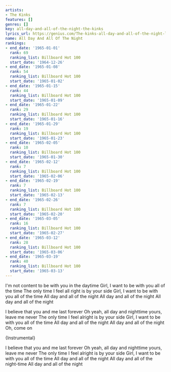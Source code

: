 ```yaml
---
artists:
- The Kinks
features: []
genres: []
key: all-day-and-all-of-the-night-the-kinks
lyrics_url: https://genius.com/The-kinks-all-day-and-all-of-the-night-lyrics
name: All Day And All Of The Night
rankings:
- end_date: '1965-01-01'
  rank: 69
  ranking_list: Billboard Hot 100
  start_date: '1964-12-26'
- end_date: '1965-01-08'
  rank: 54
  ranking_list: Billboard Hot 100
  start_date: '1965-01-02'
- end_date: '1965-01-15'
  rank: 44
  ranking_list: Billboard Hot 100
  start_date: '1965-01-09'
- end_date: '1965-01-22'
  rank: 29
  ranking_list: Billboard Hot 100
  start_date: '1965-01-16'
- end_date: '1965-01-29'
  rank: 19
  ranking_list: Billboard Hot 100
  start_date: '1965-01-23'
- end_date: '1965-02-05'
  rank: 10
  ranking_list: Billboard Hot 100
  start_date: '1965-01-30'
- end_date: '1965-02-12'
  rank: 7
  ranking_list: Billboard Hot 100
  start_date: '1965-02-06'
- end_date: '1965-02-19'
  rank: 7
  ranking_list: Billboard Hot 100
  start_date: '1965-02-13'
- end_date: '1965-02-26'
  rank: 7
  ranking_list: Billboard Hot 100
  start_date: '1965-02-20'
- end_date: '1965-03-05'
  rank: 16
  ranking_list: Billboard Hot 100
  start_date: '1965-02-27'
- end_date: '1965-03-12'
  rank: 28
  ranking_list: Billboard Hot 100
  start_date: '1965-03-06'
- end_date: '1965-03-19'
  rank: 40
  ranking_list: Billboard Hot 100
  start_date: '1965-03-13'
---
```

I'm not content to be with you in the daytime
Girl, I want to be with you all of the time
The only time I feel all right is by your side
Girl, I want to be with you all of the time
All day and all of the night
All day and all of the night
All day and all of the night

I believe that you and me last forever
Oh yeah, all day and nighttime yours, leave me never
The only time I feel alright is by your side
Girl, I want to be with you all of the time
All day and all of the night
All day and all of the night
Oh, come on

{Instrumental}

I believe that you and me last forever
Oh yeah, all day and nighttime yours, leave me never
The only time I feel alright is by your side
Girl, I want to be with you all of the time
All day and all of the night
All day and all of the night-time
All day and all of the night
